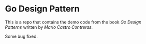 # Go Design Pattern

This is a repo that contains the demo code from the book *Go Design Patterns* written by *Mario Castro Contreras*.

Some bug fixed.